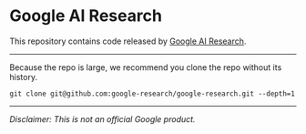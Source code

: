 # Google AI Research

This repository contains code released by
[Google AI Research](https://ai.google/research).

---

Because the repo is large, we recommend you clone the repo without its history.

```
git clone git@github.com:google-research/google-research.git --depth=1
```

---

*Disclaimer: This is not an official Google product.*
